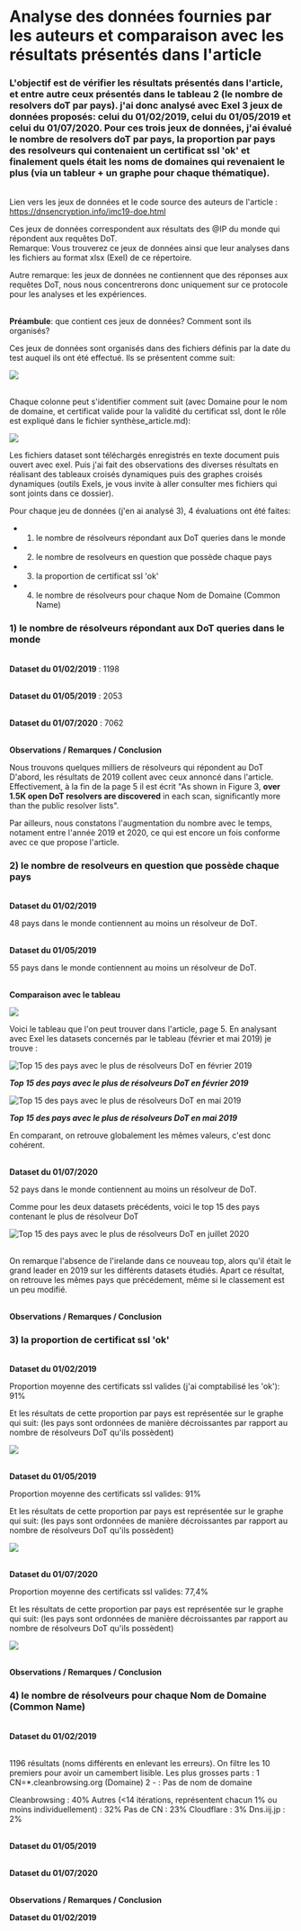# Analyse des données fournies par les auteurs et comparaison avec les résultats présentés dans l'article

### L'objectif est de vérifier les résultats présentés dans l'article, et entre autre ceux présentés dans le tableau 2 (le nombre de resolvers doT par pays). j'ai donc analysé avec Exel 3 jeux de données proposés: celui du 01/02/2019, celui du 01/05/2019 et celui du 01/07/2020. Pour ces trois jeux de données, j'ai évalué le nombre de resolvers doT par pays, la proportion par pays des resolveurs qui contenaient un certificat ssl 'ok' et finalement quels était les noms de domaines qui revenaient le plus (via un tableur + un graphe pour chaque thématique). 

\
Lien vers les jeux de données et le code source des auteurs de l'article : https://dnsencryption.info/imc19-doe.html

Ces jeux de données correspondent aux résultats des @IP du monde qui répondent aux requêtes DoT.
\
Remarque: Vous trouverez ce jeux de données ainsi que leur analyses dans les fichiers au format xlsx (Exel) de ce répertoire.

Autre remarque: les jeux de données ne contiennent que des réponses aux requêtes DoT, nous nous concentrerons donc uniquement sur ce protocole pour les analyses et les expériences.

\
**Préambule**: que contient ces jeux de données? Comment sont ils organisés?  

Ces jeux de données sont organisés dans des fichiers définis par la date du test auquel ils ont été effectué. Ils se présentent comme suit:

![](./captures/apercu_web.png)

\
Chaque colonne peut s'identifier comment suit (avec Domaine pour le nom de domaine, et certificat valide pour la validité du certificat ssl, dont le rôle est expliqué dans le fichier synthèse_article.md):

![](./captures/aperçu_tableur.png)


Les fichiers dataset sont téléchargés enregistrés en texte document puis ouvert avec exel. Puis j'ai fait des observations des diverses résultats en réalisant des tableaux croisés dynamiques puis des graphes croisés dynamiques (outils Exels, je vous invite à aller consulter mes fichiers qui sont joints dans ce dossier).

Pour chaque jeu de données (j'en ai analysé 3), 4 évaluations ont été faites:

- 1) le nombre de résolveurs répondant aux DoT queries dans le monde
- 2) le nombre de resolveurs en question que possède chaque pays
- 3) la proportion de certificat ssl 'ok'
- 4) le nombre de résolveurs pour chaque Nom de Domaine (Common Name)

### 1) le nombre de résolveurs répondant aux DoT queries dans le monde

\
**Dataset du 01/02/2019** : 1198

\
**Dataset du 01/05/2019** : 2053

\
**Dataset du 01/07/2020** : 7062

\
**Observations / Remarques / Conclusion**

Nous trouvons quelques milliers de résolveurs qui répondent au DoT D'abord, les résultats de 2019 collent avec ceux annoncé dans l'article. Effectivement, à la fin de la page 5 il est écrit "As shown in Figure 3, **over 1.5K open DoT resolvers are discovered** in each scan, significantly more than the public resolver lists".

Par ailleurs, nous constatons l'augmentation du nombre avec le temps, notament entre l'année 2019 et 2020, ce qui est encore un fois conforme avec ce que propose l'article.

### 2) le nombre de resolveurs en question que possède chaque pays

\
**Dataset du 01/02/2019**

48 pays dans le monde contiennent au moins un résolveur de DoT.

\
**Dataset du 01/05/2019**

55 pays dans le monde contiennent au moins un résolveur de DoT.

\
**Comparaison avec le tableau**

![](./captures/Tableau2.png)

Voici le tableau que l'on peut trouver dans l'article, page 5. En analysant avec Exel les datasets concernés par le tableau (février et mai 2019) je trouve : 

![Top 15 des pays avec le plus de résolveurs DoT en février 2019](./captures/tab_nb_pays02.PNG) 

***Top 15 des pays avec le plus de résolveurs DoT en février 2019***

![Top 15 des pays avec le plus de résolveurs DoT en mai 2019](./captures/tab_nb_pays05.PNG)

***Top 15 des pays avec le plus de résolveurs DoT en mai 2019***

En comparant, on retrouve globalement les mêmes valeurs, c'est donc cohérent.

\
**Dataset du 01/07/2020**

52 pays dans le monde contiennent au moins un résolveur de DoT.

Comme pour les deux datasets précédents, voici le top 15 des pays contenant le plus de résolveur DoT

![Top 15 des pays avec le plus de résolveurs DoT en juillet 2020](./captures/tab_nb_pays07.PNG)

\
On remarque l'absence de l'irelande dans ce nouveau top, alors qu'il était le grand leader en 2019 sur les différents datasets étudiés. Apart ce résultat, on retrouve les mêmes pays que précédement, même si le classement est un peu modifié.

\
**Observations / Remarques / Conclusion**

### 3) la proportion de certificat ssl 'ok'

\
**Dataset du 01/02/2019**

Proportion moyenne des certificats ssl valides (j'ai comptabilisé les 'ok'): 91%

Et les résultats de cette proportion par pays est représentée sur le graphe qui suit: (les pays sont ordonnées de manière décroissantes par rapport au nombre de résolveurs DoT qu'ils possèdent)

![](./captures/gra_%c_ok02.png)

\
**Dataset du 01/05/2019**

Proportion moyenne des certificats ssl valides: 91%

Et les résultats de cette proportion par pays est représentée sur le graphe qui suit: (les pays sont ordonnées de manière décroissantes par rapport au nombre de résolveurs DoT qu'ils possèdent)

![](./captures/gra_%c_ok05.png)

\
**Dataset du 01/07/2020**

Proportion moyenne des certificats ssl valides: 77,4%

Et les résultats de cette proportion par pays est représentée sur le graphe qui suit: (les pays sont ordonnées de manière décroissantes par rapport au nombre de résolveurs DoT qu'ils possèdent)

![](./captures/gra_%c_ok07.png)

\
**Observations / Remarques / Conclusion**

### 4) le nombre de résolveurs pour chaque Nom de Domaine (Common Name)

\
**Dataset du 01/02/2019**

\
1196 résultats (noms différents en enlevant les erreurs).
On filtre les 10 premiers pour avoir un camembert lisible. Les plus grosses parts :
    1 CN=*.cleanbrowsing.org (Domaine)
    2 - : Pas de nom de domaine 



Cleanbrowsing : 40%
Autres (<14 itérations, représentent chacun 1% ou moins individuellement) : 32%
Pas de CN : 23%
Cloudflare : 3%
Dns.iij.jp : 2%

\
**Dataset du 01/05/2019**

\
**Dataset du 01/07/2020**

\
**Observations / Remarques / Conclusion**

**Dataset du 01/02/2019**

